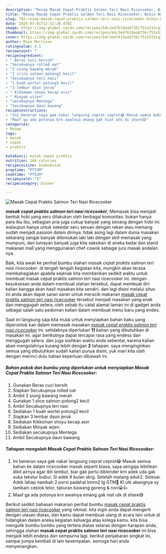 ```yaml
---
description: "Resep Masak Cepat Praktis Salmon Teri Nasi Ricecooker, Bikin Ngiler"
title: "Resep Masak Cepat Praktis Salmon Teri Nasi Ricecooker, Bikin Ngiler"
slug: 782-resep-masak-cepat-praktis-salmon-teri-nasi-ricecooker-bikin-ngiler
date: 2020-07-01T12:52:28.478Z
image: https://img-global.cpcdn.com/recipes/b4c3e4761daab736/751x532cq70/masak-cepat-praktis-salmon-teri-nasi-ricecooker-foto-resep-utama.jpg
thumbnail: https://img-global.cpcdn.com/recipes/b4c3e4761daab736/751x532cq70/masak-cepat-praktis-salmon-teri-nasi-ricecooker-foto-resep-utama.jpg
cover: https://img-global.cpcdn.com/recipes/b4c3e4761daab736/751x532cq70/masak-cepat-praktis-salmon-teri-nasi-ricecooker-foto-resep-utama.jpg
author: Rose Morrison
ratingvalue: 4.1
reviewcount: 7
recipeingredient:
- " Beras cuci bersih"
- "Secukupnya rolled oat"
- "3 siung bawang merah"
- "1 slice salmon potong2 kecil"
- "Secukupnya teri nasi"
- "1 buah wortel potong2 kecil"
- "3 lembar daun jeruk"
- " Kikkoman shoyu kecap asin"
- " Minyak wijen"
- "secukupnya Mentega"
- "Secukupnya daun bawang"
recipeinstructions:
- "Ini beneran saya gak nakar langsung ceprat ceprot😂 Masuk semua bahan ke dalam ricecooker masak seperti biasa, saya sengaja lebihkan dikit airnya agar lbh lembut, biar gak perlu diblender krn adek uda gak suka tekstur bubur. Si adek 9 bulan skrg. Setelah matang aduk2. Selesai. Adek lahap nambah 2 porsi padahal kmrn2 lg GTM🥺 Kl utk abangnya sy tambain ceplok telor, taburan bawang goreng &amp; nori😀👍"
- "Maaf ga ada potonya krn awalnya emang gak niat utk di share😅"
categories:
- Resep
tags:
- masak
- cepat
- praktis

katakunci: masak cepat praktis 
nutrition: 164 calories
recipecuisine: Indonesian
preptime: "PT33M"
cooktime: "PT53M"
recipeyield: "3"
recipecategory: Dinner

---
```



![Masak Cepat Praktis Salmon Teri Nasi Ricecooker](https://img-global.cpcdn.com/recipes/b4c3e4761daab736/751x532cq70/masak-cepat-praktis-salmon-teri-nasi-ricecooker-foto-resep-utama.jpg)

<b><i>masak cepat praktis salmon teri nasi ricecooker</i></b>, Memasak bisa menjadi bentuk hobi yang seru dilakukan oleh berbagai komunitas. bukan hanya para ibu ibu, sebagian pria juga cukup banyak yang senang dengan hobi ini. walaupun hanya untuk sekedar seru seruan dengan rekan atau memang sudah menjadi passion dalam dirinya. tidak asing lagi dalam dunia masakan sekarang sangat banyak ditemukan laki laki dengan skill memasak yang mumpuni, dan lumayan banyak juga kita saksikan di aneka kedai dan stand makanan mall yang menggunakan chef cowok sebagai juru masak andalan nya.

Baik, kita awali ke perihal bumbu olahan <i>masak cepat praktis salmon teri nasi ricecooker</i>. di tengah tengah kegiatan kita, mungkin akan terasa membahagiakan apabila sejenak kita memberikan sedikit waktu untuk membuat masak cepat praktis salmon teri nasi ricecooker ini. dengan kesuksesan anda dalam membuat olahan tersebut, dapat membuat diri kalian bangga akan hasil masakan kita sendiri. dan lagi disini melalui situs ini anda akan dapat saran saran untuk meracik makanan <u>masak cepat praktis salmon teri nasi ricecooker</u> tersebut menjadi masakan yang enak dan menggugah selera, oleh sebab itu catat alamat laman ini di gadget anda sebagai salah satu pedoman kalian dalam membuat menu baru yang endes.




Saat ini langsung saja kita mulai untuk menyiapkan bahan baku yang diperuntuk kan dalam memasak masakan <u><i>masak cepat praktis salmon teri nasi ricecooker</i></u> ini. setidaknya diperlukan <b>11</b> bahan yang dibutuhkan di masakan ini. agar berikutnya dapat tercapai rasa yang endess dan menggugah selera. dan juga sisihkan waktu anda sebentar, karena kalian akan mengolahnya kurang lebih dengan <b>2</b> tahapan. saya menginginkan semua yang dibutuhkan sudah kalian punya disini, yuk mari kita olah dengan merinci dulu bahan keperluan dibawah ini.

<!--inarticleads1-->

##### Bahan pokok dan bumbu yang diperlukan untuk menyiapkan Masak Cepat Praktis Salmon Teri Nasi Ricecooker:

1. Gunakan  Beras cuci bersih
1. Siapkan Secukupnya rolled oat
1. Ambil 3 siung bawang merah
1. Gunakan 1 slice salmon potong2 kecil
1. Ambil Secukupnya teri nasi
1. Sediakan 1 buah wortel potong2 kecil
1. Siapkan 3 lembar daun jeruk
1. Sediakan  Kikkoman shoyu kecap asin
1. Sediakan  Minyak wijen
1. Sediakan secukupnya Mentega
1. Ambil Secukupnya daun bawang




<!--inarticleads2-->

##### Tahapan mengolah Masak Cepat Praktis Salmon Teri Nasi Ricecooker:

1. Ini beneran saya gak nakar langsung ceprat ceprot😂 Masuk semua bahan ke dalam ricecooker masak seperti biasa, saya sengaja lebihkan dikit airnya agar lbh lembut, biar gak perlu diblender krn adek uda gak suka tekstur bubur. Si adek 9 bulan skrg. Setelah matang aduk2. Selesai. Adek lahap nambah 2 porsi padahal kmrn2 lg GTM🥺 Kl utk abangnya sy tambain ceplok telor, taburan bawang goreng &amp; nori😀👍
1. Maaf ga ada potonya krn awalnya emang gak niat utk di share😅




Berikut sedikit bahasan makanan perihal bumbu <u>masak cepat praktis salmon teri nasi ricecooker</u> yang nikmat. kita ingin anda dapat mengerti dengan ulasan diatas, dan kamu dapat membuat ulang di acara lain untuk di hidangkan dalam aneka kegiatan keluarga atau kolega kamu. kita bisa mengulik bumbu bumbu yang tertera diatas selaras dengan harapan anda, sehingga olahan <b>masak cepat praktis salmon teri nasi ricecooker</b> ini bisa menjadi lebih endess dan sempurna lagi. berikut penjabaran singkat ini, sampai jumpa kembali di lain kesempatan. semoga hari anda menyenangkan.
